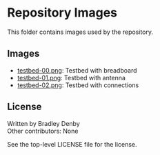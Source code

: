 # Repository Images

This folder contains images used by the repository.

## Images

* [testbed-00.png](testbed-00.png): Testbed with breadboard
* [testbed-01.png](testbed-01.png): Testbed with antenna
* [testbed-02.png](testbed-02.png): Testbed with connections

## License

Written by Bradley Denby  
Other contributors: None

See the top-level LICENSE file for the license.
